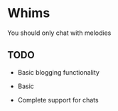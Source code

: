 # Whims
 You should only chat with melodies

## TODO

- Basic blogging functionality
- Basic

- Complete support for chats